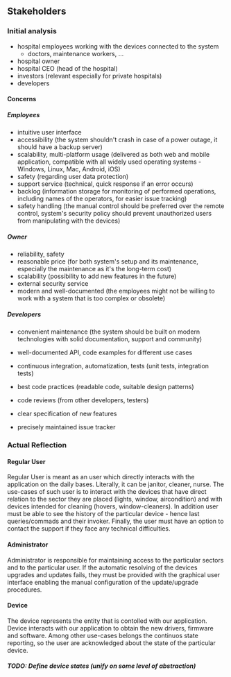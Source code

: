 ## Stakeholders


### Initial analysis

- hospital employees working with the devices connected to the system
  - doctors, maintenance workers, ...
- hospital owner
- hospital CEO (head of the hospital)
- investors (relevant especially for private hospitals)
- developers

#### Concerns

##### Employees

- intuitive user interface
- accessibility (the system shouldn't crash in case of a power outage, it should have a backup server)
- scalability, multi-platform usage (delivered as both web and mobile application, compatible with all widely used operating systems - Windows, Linux, Mac, Android, iOS)
- safety (regarding user data protection)
- support service (technical, quick response if an error occurs)
- backlog (information storage for monitoring of performed operations, including names of the operators, for easier issue tracking)
- safety handling (the manual control should be preferred over the remote control, system's security policy should prevent unauthorized users from manipulating with the devices)

##### Owner

- reliability, safety
- reasonable price (for both system's setup and its maintenance, especially the maintenance as it's the long-term cost)
- scalability (possibility to add new features in the future)
- external security service
- modern and well-documented (the employees might not be willing to work with a system that is too complex or obsolete)

##### Developers

- convenient maintenance (the system should be built on modern technologies with solid documentation, support and community)

- well-documented API, code examples for different use cases
- continuous integration, automatization, tests (unit tests, integration tests)
- best code practices (readable code, suitable design patterns)
- code reviews (from other developers, testers)
- clear specification of new features
- precisely maintained issue tracker


### Actual Reflection


#### Regular User

Regular User is meant as an user which directly interacts with the application on the daily bases. Literally, it can be janitor, cleaner, nurse. The use-cases of such user is to interact with the devices that have direct relation to the sector they are placed (lights, window, aircondition) and with devices intended for cleaning (hovers, window-cleaners). In addition user must be able to see the history of the particular device - hence last queries/commads and their invoker. Finally, the user must have an option to contact the support if they face any technical difficulties. 


#### Administrator

Administrator is responsible for maintaining access to the particular sectors and to the particular user. If the automatic resolving of the devices upgrades and updates fails, they must be provided with the graphical user interface enabling the manual configuration of the update/upgrade procedures. 

#### Device

The device represents the entity that is contolled with our application. Device interacts with our application to obtain the new drivers, firmware and software. Among other use-cases belongs the continuos state reporting, so the user are acknowledged about the state of the particular device. 

##### TODO: Define device states (unify on some level of abstraction)